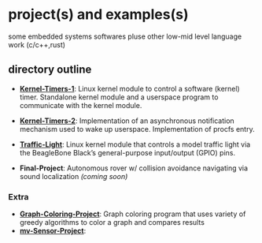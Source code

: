# project(s) and examples(s) 
some embedded systems softwares pluse other low-mid level language work (c/c++,rust)

## directory outline
- **[Kernel-Timers-1](https://github.com/nikypopov/embedded-and-systems/tree/main/Kernel-Timers-1)**: Linux kernel module to control a software (kernel) timer. Standalone kernel module and a userspace program to communicate with the kernel module.
  
- **[Kernel-Timers-2](https://github.com/nikypopov/embedded-and-systems/tree/main/Kernel-Timers-2)**: Implementation of an asynchronous notification mechanism used to wake up userspace. Implementation of procfs entry.
  
- **[Traffic-Light](https://github.com/nikypopov/embedded-and-systems/tree/main/Traffic-Light)**: Linux kernel module that controls a model traffic light via the BeagleBone Black’s general-purpose input/output (GPIO) pins.
  
- **Final-Project**: Autonomous rover w/ collision avoidance navigating via sound localization _(coming soon)_

### Extra
- **[Graph-Coloring-Project](https://github.com/nikypopov/GraphColoring)**: Graph coloring program that uses variety of greedy algorithms to color a graph and compares results
- **[mv-Sensor-Project]()**: 
